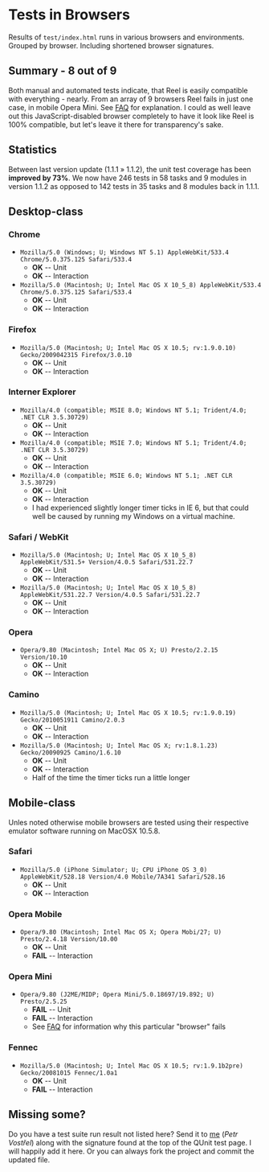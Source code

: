 Tests in Browsers
=================
Results of `test/index.html` runs in various browsers and environments. Grouped by browser. Including shortened browser signatures.

Summary - 8 out of 9
--------------------
Both manual and automated tests indicate, that Reel is easily compatible with everything - nearly.
From an array of 9 browsers Reel fails in just one case, in mobile Opera Mini. See [FAQ][FAQ] for explanation.
I could as well leave out this JavaScript-disabled browser completely to have it look like Reel is 100% compatible, but let's leave it there for transparency's sake.

Statistics
----------
Between last version update (1.1.1 » 1.1.2), the unit test coverage has been **improved by 73%**. We now have 246 tests in 58 tasks and 9 modules in version 1.1.2 as opposed to 142 tests in 35 tasks and 8 modules back in 1.1.1.

Desktop-class
-------------

### Chrome
* `Mozilla/5.0 (Windows; U; Windows NT 5.1) AppleWebKit/533.4 Chrome/5.0.375.125 Safari/533.4`
  * **OK** -- Unit
  * **OK** -- Interaction
* `Mozilla/5.0 (Macintosh; U; Intel Mac OS X 10_5_8) AppleWebKit/533.4 Chrome/5.0.375.125 Safari/533.4`
  * **OK** -- Unit
  * **OK** -- Interaction

### Firefox
* `Mozilla/5.0 (Macintosh; U; Intel Mac OS X 10.5; rv:1.9.0.10) Gecko/2009042315 Firefox/3.0.10`
  * **OK** -- Unit
  * **OK** -- Interaction

### Interner Explorer
* `Mozilla/4.0 (compatible; MSIE 8.0; Windows NT 5.1; Trident/4.0; .NET CLR 3.5.30729)`
  * **OK** -- Unit
  * **OK** -- Interaction
* `Mozilla/4.0 (compatible; MSIE 7.0; Windows NT 5.1; Trident/4.0; .NET CLR 3.5.30729)`
  * **OK** -- Unit
  * **OK** -- Interaction
* `Mozilla/4.0 (compatible; MSIE 6.0; Windows NT 5.1; .NET CLR 3.5.30729)`
  * **OK** -- Unit
  * **OK** -- Interaction
  * I had experienced slightly longer timer ticks in IE 6, but that could well be caused by running my Windows on a virtual machine.

### Safari / WebKit
* `Mozilla/5.0 (Macintosh; U; Intel Mac OS X 10_5_8) AppleWebKit/531.5+ Version/4.0.5 Safari/531.22.7`
  * **OK** -- Unit
  * **OK** -- Interaction
* `Mozilla/5.0 (Macintosh; U; Intel Mac OS X 10_5_8) AppleWebKit/531.22.7 Version/4.0.5 Safari/531.22.7`
  * **OK** -- Unit
  * **OK** -- Interaction

### Opera
* `Opera/9.80 (Macintosh; Intel Mac OS X; U) Presto/2.2.15 Version/10.10`
  * **OK** -- Unit
  * **OK** -- Interaction

### Camino
* `Mozilla/5.0 (Macintosh; U; Intel Mac OS X 10.5; rv:1.9.0.19) Gecko/2010051911 Camino/2.0.3`
  * **OK** -- Unit
  * **OK** -- Interaction
* `Mozilla/5.0 (Macintosh; U; Intel Mac OS X; rv:1.8.1.23) Gecko/20090925 Camino/1.6.10`
  * **OK** -- Unit
  * **OK** -- Interaction
  * Half of the time the timer ticks run a little longer


Mobile-class
------------

Unles noted otherwise mobile browsers are tested using their respective emulator software running on MacOSX 10.5.8.

### Safari
* `Mozilla/5.0 (iPhone Simulator; U; CPU iPhone OS 3_0) AppleWebKit/528.18 Version/4.0 Mobile/7A341 Safari/528.16`
  * **OK** -- Unit
  * **OK** -- Interaction

### Opera Mobile
* `Opera/9.80 (Macintosh; Intel Mac OS X; Opera Mobi/27; U) Presto/2.4.18 Version/10.00`
  * **OK** -- Unit
  * **FAIL** -- Interaction

### Opera Mini
* `Opera/9.80 (J2ME/MIDP; Opera Mini/5.0.18697/19.892; U) Presto/2.5.25`
  * **FAIL** -- Unit
  * **FAIL** -- Interaction
  * See [FAQ][FAQ] for information why this particular "browser" fails

### Fennec
* `Mozilla/5.0 (Macintosh; U; Intel Mac OS X 10.5; rv:1.9.1b2pre) Gecko/20081015 Fennec/1.0a1`
  * **OK** -- Unit
  * **FAIL** -- Interaction



Missing some?
-------------
Do you have a test suite run result not listed here? Send it to [me][pisi] (_Petr Vostřel_) along with the signature found at the top of the QUnit test page. I will happily add it here.
Or you can always fork the project and commit the updated file.

[FAQ]:http://wiki.github.com/pisi/Reel/faq
[pisi]:mailto:petr@vostrel.cz